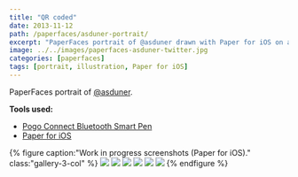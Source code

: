```yaml
---
title: "QR coded"
date: 2013-11-12
path: /paperfaces/asduner-portrait/
excerpt: "PaperFaces portrait of @asduner drawn with Paper for iOS on an iPad."
image: ../../images/paperfaces-asduner-twitter.jpg
categories: [paperfaces]
tags: [portrait, illustration, Paper for iOS]
---
```


PaperFaces portrait of [@asduner](https://twitter.com/asduner).

**Tools used:**

- [Pogo Connect Bluetooth Smart Pen](https://www.amazon.com/gp/product/B009K448L4/ref=as_li_ss_tl?ie=UTF8&camp=1789&creative=390957&creativeASIN=B009K448L4&linkCode=as2&tag=mademist-20)
- [Paper for iOS](https://paper.bywetransfer.com/)

{% figure caption:"Work in progress screenshots (Paper for iOS)." class:"gallery-3-col" %}
[![](../../images/paperfaces-asduner-process-1-600.jpg)](../../images/paperfaces-asduner-process-1-lg.jpg)
[![](../../images/paperfaces-asduner-process-2-600.jpg)](../../images/paperfaces-asduner-process-2-lg.jpg)
[![](../../images/paperfaces-asduner-process-3-600.jpg)](../../images/paperfaces-asduner-process-3-lg.jpg)
[![](../../images/paperfaces-asduner-process-4-600.jpg)](../../images/paperfaces-asduner-process-4-lg.jpg)
[![](../../images/paperfaces-asduner-process-5-600.jpg)](../../images/paperfaces-asduner-process-5-lg.jpg)
[![](../../images/paperfaces-asduner-process-6-600.jpg)](../../images/paperfaces-asduner-process-6-lg.jpg)
{% endfigure %}
